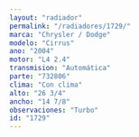 ```yaml
---
layout: "radiador"
permalink: "/radiadores/1729/"
marca: "Chrysler / Dodge"
modelo: "Cirrus"
ano: "2004"
motor: "L4 2.4"
transmision: "Automática"
parte: "732806"
clima: "Con clima"
alto: "26 3/4"
ancho: "14 7/8"
observaciones: "Turbo"
id: "1729"
---
```


